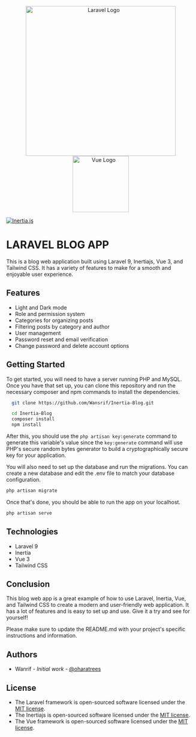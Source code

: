 <p align="center"><a href="https://laravel.com" target="_blank"><img src="https://raw.githubusercontent.com/laravel/art/master/logo-lockup/5%20SVG/2%20CMYK/1%20Full%20Color/laravel-logolockup-cmyk-red.svg" width="400" alt="Laravel Logo"></a>
<a href="https://vuejs.org" target="_blank"><img src="https://avatars.githubusercontent.com/u/6128107?s=280&v=4" width="150" alt="Vue Logo"></a>
</p>

[![Inertia.js](https://raw.githubusercontent.com/inertiajs/inertia/master/.github/LOGO.png)](https://inertiajs.com/)

# LARAVEL BLOG APP

This is a blog web application built using Laravel 9, Inertiajs, Vue 3, and Tailwind CSS. It has a variety of features to make for a smooth and enjoyable user experience.

## Features

-   Light and Dark mode
-   Role and permission system
-   Categories for organizing posts
-   Filtering posts by category and author
-   User management
-   Password reset and email verification
-   Change password and delete account options

## Getting Started

To get started, you will need to have a server running PHP and MySQL. Once you have that set up, you can clone this repository and run the necessary composer and npm commands to install the dependencies.

```bash
  git clone https://github.com/Wansrif/Inertia-Blog.git

  cd Inertia-Blog
  composer install
  npm install
```

After this, you should use the `php artisan key:generate` command to generate this variable's value since the `key:generate` command will use PHP's secure random bytes generator to build a cryptographically secure key for your application.

You will also need to set up the database and run the migrations. You can create a new database and edit the .env file to match your database configuration.

```bash
php artisan migrate
```

Once that's done, you should be able to run the app on your localhost.

```bash
php artisan serve
```

## Technologies

-   Laravel 9
-   Inertia
-   Vue 3
-   Tailwind CSS

## Conclusion

This blog web app is a great example of how to use Laravel, Inertia, Vue, and Tailwind CSS to create a modern and user-friendly web application. It has a lot of features and is easy to set up and use. Give it a try and see for yourself!

Please make sure to update the README.md with your project's specific instructions and information.

## Authors

-   Wanrif - <em>Initial work</em> - [@oharatrees](https://twitter.com/oharatrees)

## License

-   The Laravel framework is open-sourced software licensed under the [MIT license](https://opensource.org/licenses/MIT).
-   The Inertiajs is open-sourced software licensed under the [MIT license](https://opensource.org/licenses/MIT).
-   The Vue framework is open-sourced software licensed under the [MIT license](https://opensource.org/licenses/MIT).
